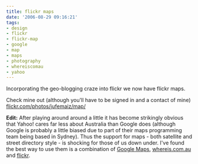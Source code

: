 ```yaml
---
title: flickr maps
date: '2006-08-29 09:16:21'
tags:
- design
- flickr
- flickr-map
- google
- map
- maps
- photography
- whereiscomau
- yahoo
---
```


Incorporating the geo-blogging craze into flickr we now have flickr maps.

Check mine out (although you'll have to be signed in and a contact of mine) <a href="http://flickr.com/photos/jufemaiz/map/">flickr.com/photos/jufemaiz/map/</a>

<strong>Edit:</strong> After playing around around a little it has become strikingly obvious that Yahoo! cares far less about Australia than Google does (although Google is probably a little biased due to part of their maps programming team being based in Sydney). Thus the support for maps - both satellite and street directory style - is shocking for those of us down under. I've found the best way to use them is a combination of <a title="Google Maps" href="http://maps.google.com">Google Maps</a>, <a title="whereis.com.au" href="http://whereis.com.au">whereis.com.au</a> and <a title="flickr" href="http://flickr.com">flickr</a>.
